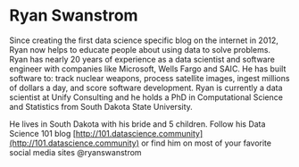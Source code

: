 
# Ryan Swanstrom

Since creating the first data science specific blog on the internet in 2012, Ryan now helps to educate people about using data to solve problems. Ryan has nearly 20 years of experience as a data scientist and software engineer with companies like Microsoft, Wells Fargo and SAIC. He has built software to: track nuclear weapons, process satellite images, ingest millions of dollars a day, and score software development. Ryan is currently a data scientist at Unify Consulting and he holds a PhD in Computational Science and Statistics from South Dakota State University.

He lives in South Dakota with his bride and 5 children. 
Follow his Data Science 101 blog [http://101.datascience.community](http://101.datascience.community) or find him on most of your favorite social media sites @ryanswanstrom

